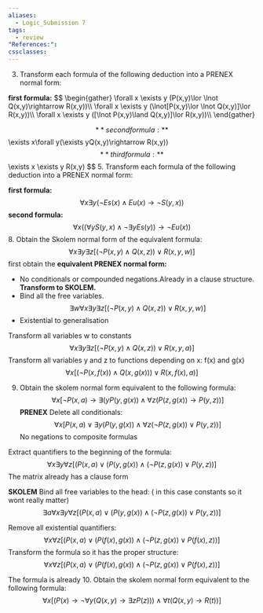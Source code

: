 ```yaml
---
aliases:
  - Logic_Submission 7
tags:
  - review
"References:": 
cssclasses:
---
```

3.  Transform each formula of the following deduction into a PRENEX normal form:

**first formula:**
$$
\begin{gather}
\forall x \exists y (P(x,y)\lor \lnot Q(x,y)\rightarrow R(x,y))\\\\
\forall x \exists y (\lnot[P(x,y)\lor \lnot Q(x,y)]\lor R(x,y))\\\\
\forall x \exists y ([\lnot P(x,y)\land  Q(x,y)]\lor R(x,y))\\\\
\end{gather}

$$
**second formula:**
$$
\exists x\forall y(\exists yQ(x,y)\rightarrow R(x,y))
$$
**third formula:**
$$
\exists x \exists y R(x,y)
$$
5. Transform each formula of the following deduction into a PRENEX normal form:

**first formula:**
$$
\forall x \exists y(\lnot Es(x)\land Eu(x) \rightarrow \lnot S(y,x))
$$
**second formula:**
$$
\forall x ((\forall y S(y,x) \land \lnot \exists yEs(y))\rightarrow \lnot Eu(x))
$$
8. Obtain the Skolem normal form of the equivalent formula: 
$$
\forall x \exists y \exists z [(\lnot P(x,y)\land Q(x,z))\lor R(x,y,w)]
$$
first obtain the **equivalent PRENEX normal form:**
+ No conditionals or compounded negations.Already in a clause structure. **Transform to SKOLEM.** 
+ Bind all the free variables. 
$$
\exists w \forall x \exists y \exists z  [(\lnot P(x,y)\land Q(x,z))\lor R(x,y,w)]
$$
+ Existential to generalisation 

Transform all variables w to constants
$$
 \forall x \exists y \exists z  [(\lnot P(x,y)\land Q(x,z))\lor R(x,y,a)]
$$
 Transform all variables y and z to functions depending on x: f(x) and g(x)
$$
\forall x [(\lnot P(x,f(x))\land Q(x,g(x)))\lor R(x,f(x),a)]
$$

9. Obtain the skolem normal form equivalent to the following formula: 
$$
\forall x [\lnot P(x,a)\rightarrow \exists( yP(y,g(x))\land \forall z (P(z,g(x)) \rightarrow P(y,z))]
$$
**PRENEX**
Delete all conditionals: 
$$
\forall x [P(x,a)\lor \exists y(P(y,g(x))\land \forall z (\lnot P(z,g(x)) \lor P(y,z))]
$$
No negations to composite formulas 

Extract quantifiers to the beginning of the formula:
$$
\forall x  \exists y \forall z[( P(x,a)\lor (P(y,g(x))\land (\lnot P(z,g(x)) \lor P(y,z))]
$$
The matrix already has a clause form

**SKOLEM**
Bind all free variables to the head: ( in this case constants so it wont really matter)
$$
\exists a \forall x  \exists y \forall z[( P(x,a)\lor (P(y,g(x))\land (\lnot P(z,g(x)) \lor P(y,z))]
$$

Remove all existential quantifiers:
$$
 \forall x \forall z[( P(x,a)\lor (P(f(x),g(x))\land (\lnot P(z,g(x)) \lor P(f(x),z))]
$$
Transform the formula so it has the proper structure:
$$
 \forall x \forall z[( P(x,a)\lor (P(f(x),g(x))\land (\lnot P(z,g(x)) \lor P(f(x),z))]
$$

The formula is already 
10. Obtain the skolem normal form equivalent to the following formula:
$$
\forall x [(P(x)\rightarrow \lnot \forall y (Q(x,y)\rightarrow \exists zP(z))) \land \forall t(Q(x,y)\rightarrow R(t))]
$$
